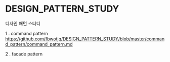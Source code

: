 # DESIGN_PATTERN_STUDY
디자인 패턴 스터디

1 . command pattern
https://github.com/fbwotjq/DESIGN_PATTERN_STUDY/blob/master/command_pattern/command_pattern.md

2 . facade pattern
